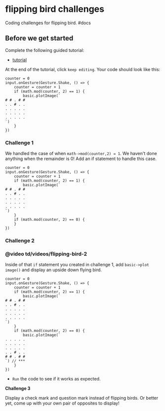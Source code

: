 # flipping bird challenges

Coding challenges for flipping bird. #docs

## Before we get started

Complete the following guided tutorial:

* [tutorial](/microbit/lessons/flipping-bird/tutorial)

At the end of the tutorial, click `keep editing`. Your code should look like this:

```
counter = 0
input.onGesture(Gesture.Shake, () => {
    counter = counter + 1
    if (math.mod(counter, 2) == 1) {
        basic.plotImage(`
# # . # #
. . # . .
. . . . .
. . . . .
. . . . .
`)
    }
})
```

### Challenge 1

We handled the case of when `math->mod(counter,2) = 1`. We haven't done anything when the remainder is 0! Add an if statement to handle this case.

```
counter = 0
input.onGesture(Gesture.Shake, () => {
    counter = counter + 1
    if (math.mod(counter, 2) == 1) {
        basic.plotImage(`
# # . # #
. . # . .
. . . . .
. . . . .
. . . . .
`)
    }
    if (math.mod(counter, 2) == 0) {
    }
})
```

### Challenge 2

### @video td/videos/flipping-bird-2

Inside of that `if` statement you created in challenge 1, add `basic->plot image()` and display an upside down flying bird.

```
counter = 0
input.onGesture(Gesture.Shake, () => {
    counter = counter + 1
    if (math.mod(counter, 2) == 1) {
        basic.plotImage(`
# # . # #
. . # . .
. . . . .
. . . . .
. . . . .
`)
    }
    if (math.mod(counter, 2) == 0) {
        basic.plotImage(`
. . . . .
. . . . .
. . . . .
. . # . .
# # . # #
`) // ***
    }
})
```

* `Run` the code to see if it works as expected.

**Challenge 3**

Display a check mark and question mark instead of flipping birds. Or better yet, come up with your own pair of opposites to display!

